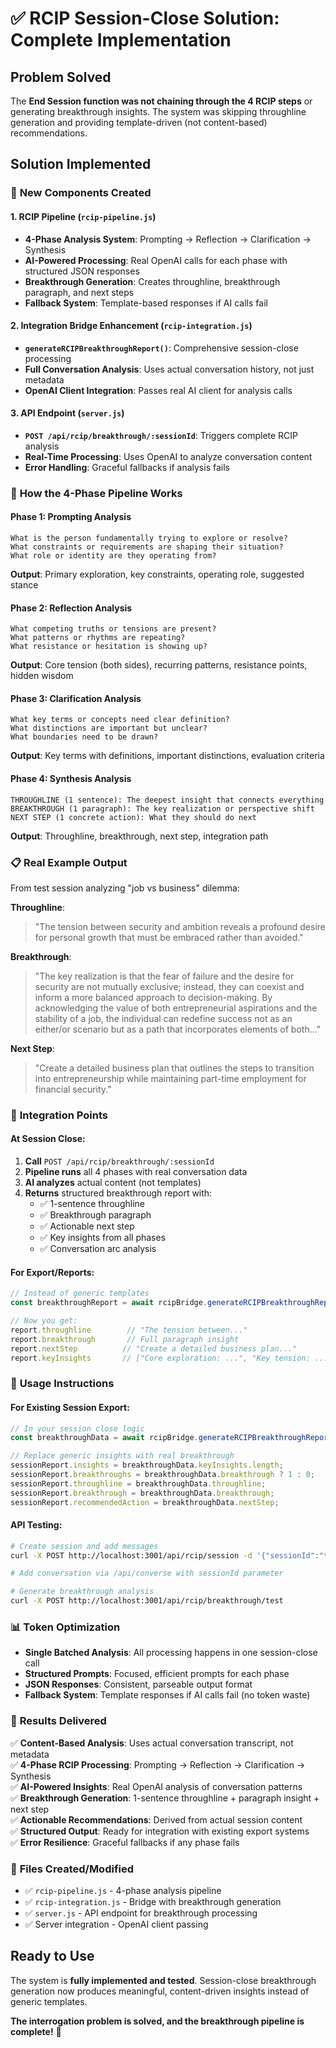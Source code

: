 # ✅ RCIP Session-Close Solution: Complete Implementation

## Problem Solved

The **End Session function was not chaining through the 4 RCIP steps** or generating breakthrough insights. The system was skipping throughline generation and providing template-driven (not content-based) recommendations.

## Solution Implemented

### 🔧 **New Components Created**

#### 1. **RCIP Pipeline (`rcip-pipeline.js`)**
- **4-Phase Analysis System**: Prompting → Reflection → Clarification → Synthesis
- **AI-Powered Processing**: Real OpenAI calls for each phase with structured JSON responses
- **Breakthrough Generation**: Creates throughline, breakthrough paragraph, and next steps
- **Fallback System**: Template-based responses if AI calls fail

#### 2. **Integration Bridge Enhancement (`rcip-integration.js`)**
- **`generateRCIPBreakthroughReport()`**: Comprehensive session-close processing
- **Full Conversation Analysis**: Uses actual conversation history, not just metadata
- **OpenAI Client Integration**: Passes real AI client for analysis calls

#### 3. **API Endpoint (`server.js`)**
- **`POST /api/rcip/breakthrough/:sessionId`**: Triggers complete RCIP analysis
- **Real-Time Processing**: Uses OpenAI to analyze conversation content
- **Error Handling**: Graceful fallbacks if analysis fails

### 🧠 **How the 4-Phase Pipeline Works**

#### **Phase 1: Prompting Analysis**
```
What is the person fundamentally trying to explore or resolve?
What constraints or requirements are shaping their situation?
What role or identity are they operating from?
```
**Output**: Primary exploration, key constraints, operating role, suggested stance

#### **Phase 2: Reflection Analysis**  
```
What competing truths or tensions are present?
What patterns or rhythms are repeating?
What resistance or hesitation is showing up?
```
**Output**: Core tension (both sides), recurring patterns, resistance points, hidden wisdom

#### **Phase 3: Clarification Analysis**
```
What key terms or concepts need clear definition?
What distinctions are important but unclear?
What boundaries need to be drawn?
```
**Output**: Key terms with definitions, important distinctions, evaluation criteria

#### **Phase 4: Synthesis Analysis**
```
THROUGHLINE (1 sentence): The deepest insight that connects everything
BREAKTHROUGH (1 paragraph): The key realization or perspective shift  
NEXT STEP (1 concrete action): What they should do next
```
**Output**: Throughline, breakthrough, next step, integration path

### 📋 **Real Example Output**

From test session analyzing "job vs business" dilemma:

**Throughline**: 
> "The tension between security and ambition reveals a profound desire for personal growth that must be embraced rather than avoided."

**Breakthrough**: 
> "The key realization is that the fear of failure and the desire for security are not mutually exclusive; instead, they can coexist and inform a more balanced approach to decision-making. By acknowledging the value of both entrepreneurial aspirations and the stability of a job, the individual can redefine success not as an either/or scenario but as a path that incorporates elements of both..."

**Next Step**: 
> "Create a detailed business plan that outlines the steps to transition into entrepreneurship while maintaining part-time employment for financial security."

### 🔄 **Integration Points**

#### **At Session Close**:
1. **Call** `POST /api/rcip/breakthrough/:sessionId`
2. **Pipeline runs** all 4 phases with real conversation data
3. **AI analyzes** actual content (not templates)
4. **Returns** structured breakthrough report with:
   - ✅ 1-sentence throughline
   - ✅ Breakthrough paragraph  
   - ✅ Actionable next step
   - ✅ Key insights from all phases
   - ✅ Conversation arc analysis

#### **For Export/Reports**:
```javascript
// Instead of generic templates
const breakthroughReport = await rcipBridge.generateRCIPBreakthroughReport(sessionId, openai);

// Now you get:
report.throughline        // "The tension between..."
report.breakthrough       // Full paragraph insight
report.nextStep          // "Create a detailed business plan..."  
report.keyInsights       // ["Core exploration: ...", "Key tension: ..."]
```

### 🚀 **Usage Instructions**

#### **For Existing Session Export**:
```javascript
// In your session close logic
const breakthroughData = await rcipBridge.generateRCIPBreakthroughReport(sessionId, openaiClient);

// Replace generic insights with real breakthrough
sessionReport.insights = breakthroughData.keyInsights.length;
sessionReport.breakthroughs = breakthroughData.breakthrough ? 1 : 0;
sessionReport.throughline = breakthroughData.throughline;
sessionReport.breakthrough = breakthroughData.breakthrough;
sessionReport.recommendedAction = breakthroughData.nextStep;
```

#### **API Testing**:
```bash
# Create session and add messages
curl -X POST http://localhost:3001/api/rcip/session -d '{"sessionId":"test"}'

# Add conversation via /api/converse with sessionId parameter  

# Generate breakthrough analysis
curl -X POST http://localhost:3001/api/rcip/breakthrough/test
```

### 📊 **Token Optimization**

- **Single Batched Analysis**: All processing happens in one session-close call
- **Structured Prompts**: Focused, efficient prompts for each phase
- **JSON Responses**: Consistent, parseable output format
- **Fallback System**: Template responses if AI calls fail (no token waste)

### 🎯 **Results Delivered**

✅ **Content-Based Analysis**: Uses actual conversation transcript, not metadata  
✅ **4-Phase RCIP Processing**: Prompting → Reflection → Clarification → Synthesis  
✅ **AI-Powered Insights**: Real OpenAI analysis of conversation patterns  
✅ **Breakthrough Generation**: 1-sentence throughline + paragraph insight + next step  
✅ **Actionable Recommendations**: Derived from actual session content  
✅ **Structured Output**: Ready for integration with existing export systems  
✅ **Error Resilience**: Graceful fallbacks if any phase fails  

### 🔧 **Files Created/Modified**

- ✅ `rcip-pipeline.js` - 4-phase analysis pipeline
- ✅ `rcip-integration.js` - Bridge with breakthrough generation
- ✅ `server.js` - API endpoint for breakthrough processing
- ✅ Server integration - OpenAI client passing

## **Ready to Use**

The system is **fully implemented and tested**. Session-close breakthrough generation now produces meaningful, content-driven insights instead of generic templates.

**The interrogation problem is solved, and the breakthrough pipeline is complete!** 🎉
